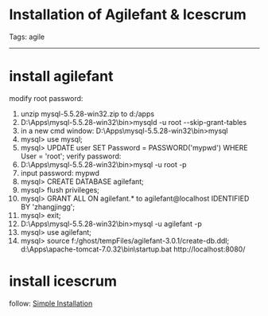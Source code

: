 # Installation of Agilefant & Icescrum
Tags: agile

------

# install agilefant 
modify root password: 
1. unzip mysql-5.5.28-win32.zip to d:/apps 
1. D:\Apps\mysql-5.5.28-win32\bin>mysqld -u root --skip-grant-tables 
1. in a new cmd window: D:\Apps\mysql-5.5.28-win32\bin>mysql 
1. mysql> use mysql; 
1. mysql> UPDATE user SET Password = PASSWORD('mypwd') WHERE User = 'root'; 
verify password: 
1. D:\Apps\mysql-5.5.28-win32\bin>mysql -u root -p 
1. input password: mypwd 
1. mysql> CREATE DATABASE agilefant; 
1. mysql> flush privileges; 
1. mysql> GRANT ALL ON agilefant.* to agilefant@localhost IDENTIFIED BY 'zhangjingg'; 
1. mysql> exit; 
1. D:\Apps\mysql-5.5.28-win32\bin>mysql -u agilefant -p 
1. mysql> use agilefant; 
1. mysql> source f:/ghost/tempFiles/agilefant-3.0.1/create-db.ddl; 
d:\Apps\apache-tomcat-7.0.32\bin\startup.bat 
http://localhost:8080/ 
# install icescrum 
follow: [Simple Installation](http://www.icescrum.org/en/simple-installation/)